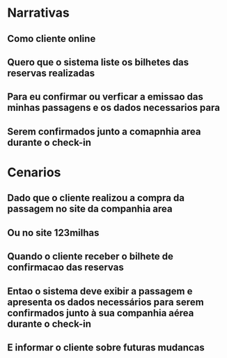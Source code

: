 # Narrativas

## Como cliente online

## Quero que o sistema liste os bilhetes das reservas realizadas

## Para eu confirmar ou verficar a emissao das minhas passagens e os dados necessarios para

## Serem confirmados junto a comapnhia area durante o check-in

# Cenarios

## Dado que o cliente realizou a compra da passagem no site da companhia area

## Ou no site 123milhas

## Quando o cliente receber o bilhete de confirmacao das reservas

## Entao o sistema deve exibir a passagem e apresenta os dados necessários para serem confirmados junto à sua companhia aérea durante o check-in

## E informar o cliente sobre futuras mudancas
